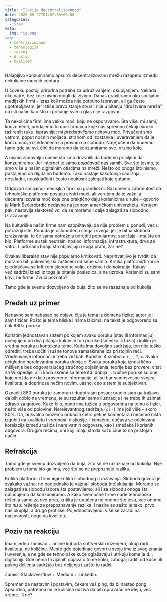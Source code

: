 ```yaml
---
title: "Iluzija decentralizovanog"
date: 2020-05-27T01:07:03+00:00
categories:
  - Stav
meta:
  img: "ig.png"
tag:
  - centralizovano
  - tehnologija
  - razvoj
  - društvo
  - kvalitet
---
```


Halapljivo konzumiramo apsurd: decentralizovanu mrežu razapetu između nekolicine moćnih centara.

<!-- more -->

U čoveku postoji prirodna potreba za udruživanjem, okupljanjem. Nekada oko vatre, bez koje nismo mogli da živimo. Danas gravitiramo oko socijalno-medijskih firmi - izraz koji možda nije potpuno ispravan, ali ga često upotrebljavam, jer ističe pravo stanje stvari: nije u pitanju "društvena mreža" na isti način kao što ni pričanje svih u glas nije razgovor.

Ta nekolicina firmi ima veliku moć, koju ne osporavamo. Šta više, mi sami, konzumenti, predajemo tu moć firmama koje nas spremno čekaju široko raširenih ruku. Ispravnije: mi _predstavljamo_ njihovu moć. Privučeni smo vatrom, poput noćnih moljaca: strahom od izostanka i uveravanjem da je konzumacija izjednačena sa pravom na slobodu. Na(v)učeni da budemo tamo gde su svi, čini da moramo da konzumiramo sve. Vrzino kolo.

A nismo zadovoljni onime što smo dozvolili da budemo prisiljeni da konzumiramo. Jer Internet je samo _pojačavač_ nas samih. Sve što jesmo, to smo više u našim digitalnim otiscima na mreži. Nešto od onoga što nismo, postajemo da digitalno budemo. Tako nastaje kakofonija sadržaja: neskladni, neusklađeni i često neukusni zalogaji koje gutamo.

Odgovori socijalno-medisjkih firmi su grandiozni. Razumemo zabrinutost da tehnološke platforme postaju centri moći, ali verujem da je važnija decentralizovana moć koje one praktično daju korisnicima u ruke - govorio je Mark Šećerobrdić nedavno na jednom američkom univerzitetu. Verujem pak, nastavlja slaktorečivo, da se moramo i dalje zalagati za slobodno izražavanje.

Na kulturiška način firme nam saopštavaju da nije problem u ponudi, već u potražnji iste. Ponuda je oslobođena stega i svega, jer je bitna sloboda izražavanja, te će sama potražnja odrediti popularnost sadržaja - ma šta on bio. Platforme su tek neutralni nosioci informacija, infrastruktura, drva za vatru. Ljudi sami biraju šta objavljuju i koga prate, zar ne?

Ovakav liberalan stav nije popularno kritikovati. Neprihvatljivo je tvrditi da moramo biti pokoviteljski zaštićeni od sebe samih. Kritika platformi/firmi se izjednačava sa kritikom slobodne volje, društva i demokratije. Kakav već sadržaj izlazi iz toga je pitanje posledica, a ne uzroka. Korisnici su sami krivi, ne firme. Zvuči poznato?

Tamo gde je svemu dozvoljeno da buja, žito se ne razaznaje od kukolja.

## Predah uz primer

Nedavno sam nabasao na objavu čija je tema iz domena fizike; autor je i sam fizičar. Pošto je tema bliska i nama laicima, na tekst je odgovoreno sa čak 880+ poruka.

Koristim jednostavan sistem po kojem svaku poruku (stav ili informaciju) ocenjujem po dva pitanja: kakav je ton poruke (smeško ili tužić) i koliko je vredna poruka u kontekstu teme. Kada ima dovoljno sadržaja, ton nije teško odrediti; treba uočiti i ružne tonove zamaskirane iza pristojnih reči. Vrednovanje informacije treba vežbati. Koristim 4 simbola: `+`, `-`, `?`, `x`.  Svaka očigledno nerelevantna poruka dobija `x`. Svaka poruka koja iznosi lično mišljenje bez odgovarajućeg stručnog objašnjenja, teorije bez provere, citat za Wikipedije, ali i kada skrene sa teme itd. dobija `-`. Upitne poruke su one koje možda ne daju proverene informacije, ali su bar samosvesne svojeg kvaliteta, a doprinose nečim novim. Jasno, ceo sistem je subjektivan.

Označiti 880 poruka je zamoran i dugotrajan posao; uradio sam ga traljavo da bih dobio na vremenu, te su rezultati samo ilustracija i ne treba ih uzimati zdravo za gotovo. Kako bilo, puno ima tužića u odgovorima na temu o fizici, nešto više od polovine. Nerelevantnog sadržaja (`x` i `-`) ima još više - skoro 80%. Da, bukvalno možemo odbaciti četiri petine komentara i nećemo ništa izgubiti na kvalitetu i vrednosti diskusije. I konačno, uočava se očekivana korelacija između tužića i nerelvatnih odgovara, kao i smešaka i korisnih odgovora. Drugim rečima, oni koji imaju šta da kažu čine to na pristojan način.

## Refrakcija

Tamo gde je svemu dozvoljeno da buja, žito se ne razaznaje od kukolja. Nije problem u tome što ga ima, već što se ne prepoznaje razlika.

Kritika platformi i firmi **nije** kritika slobodnog izražavanja. Sloboda govora je svakako važna; no podjednako je važna i sloboda (ne)slušanja. Moramo se zalagati za slobodu izbora šta postavljamo; ali i za slobodu onoga šta odlučujemo da konzumiramo. A kako svemoćne firme nude tehnološka rešenja samo za ovo prvo, kritika je upućena ne onome što jesu, već onome što _nisu_: rešenje za prepoznavanje razlika. I nazire se zašto je tako; prvo nas okuplja, a drugo profiliše. Pojednostavljeno: više se zaradi na masovnosti, nego na kvalitetu.

## Poziv na reakciju

Imam jednu zamisao... online kohorta softverskih inženjera, okup radi kvaliteta, ne količine. Mesto gde pojedinac govori u svoje ime iz svog znanja i uverenja, a ne gde se tehnološke kuće oglašavaju i utrkuju kome je d... digitalniji. Gde nema trivijalnih objava o tome kako, zaboga, raditi od kuće; ili pukog deljenja sadržaja bez deljenja i zašto to radiš.

Zamisli StackOverflow + Medium + LinkedIn.

Spreman da nastavim i postavim, čekam vaš ping, da bi nastao pong. Apsurdno, potrebna mi je količina odziva da bih opravdao ne ideju, već vreme. Ili ne?
